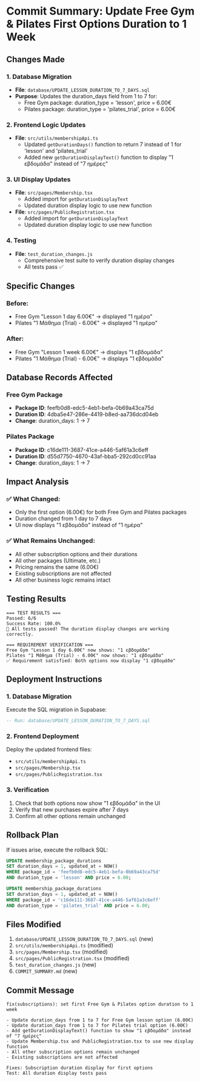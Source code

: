 # Commit Summary: Update Free Gym & Pilates First Options Duration to 1 Week

## Changes Made

### 1. Database Migration
- **File**: `database/UPDATE_LESSON_DURATION_TO_7_DAYS.sql`
- **Purpose**: Updates the duration_days field from 1 to 7 for:
  - Free Gym package: duration_type = 'lesson', price = 6.00€
  - Pilates package: duration_type = 'pilates_trial', price = 6.00€

### 2. Frontend Logic Updates
- **File**: `src/utils/membershipApi.ts`
  - Updated `getDurationDays()` function to return 7 instead of 1 for 'lesson' and 'pilates_trial'
  - Added new `getDurationDisplayText()` function to display "1 εβδομάδα" instead of "7 ημέρες"

### 3. UI Display Updates
- **File**: `src/pages/Membership.tsx`
  - Added import for `getDurationDisplayText`
  - Updated duration display logic to use new function
- **File**: `src/pages/PublicRegistration.tsx`
  - Added import for `getDurationDisplayText`
  - Updated duration display logic to use new function

### 4. Testing
- **File**: `test_duration_changes.js`
  - Comprehensive test suite to verify duration display changes
  - All tests pass ✅

## Specific Changes

### Before:
- Free Gym "Lesson 1 day 6.00€" → displayed "1 ημέρα"
- Pilates "1 Μάθημα (Trial) - 6.00€" → displayed "1 ημέρα"

### After:
- Free Gym "Lesson 1 week 6.00€" → displays "1 εβδομάδα"
- Pilates "1 Μάθημα (Trial) - 6.00€" → displays "1 εβδομάδα"

## Database Records Affected

### Free Gym Package
- **Package ID**: feefb0d8-edc5-4eb1-befa-0b69a43ca75d
- **Duration ID**: 4dba5e47-286e-4419-b8ed-aa736dcd04eb
- **Change**: duration_days: 1 → 7

### Pilates Package
- **Package ID**: c16de111-3687-41ce-a446-5af61a3c6eff
- **Duration ID**: d55d7750-4670-43af-bba5-292cd0cc91aa
- **Change**: duration_days: 1 → 7

## Impact Analysis

### ✅ What Changed:
- Only the first option (6.00€) for both Free Gym and Pilates packages
- Duration changed from 1 day to 7 days
- UI now displays "1 εβδομάδα" instead of "1 ημέρα"

### ✅ What Remains Unchanged:
- All other subscription options and their durations
- All other packages (Ultimate, etc.)
- Pricing remains the same (6.00€)
- Existing subscriptions are not affected
- All other business logic remains intact

## Testing Results

```
=== TEST RESULTS ===
Passed: 6/6
Success Rate: 100.0%
🎉 All tests passed! The duration display changes are working correctly.

=== REQUIREMENT VERIFICATION ===
Free Gym "Lesson 1 day 6.00€" now shows: "1 εβδομάδα"
Pilates "1 Μάθημα (Trial) - 6.00€" now shows: "1 εβδομάδα"
✅ Requirement satisfied: Both options now display "1 εβδομάδα"
```

## Deployment Instructions

### 1. Database Migration
Execute the SQL migration in Supabase:
```sql
-- Run: database/UPDATE_LESSON_DURATION_TO_7_DAYS.sql
```

### 2. Frontend Deployment
Deploy the updated frontend files:
- `src/utils/membershipApi.ts`
- `src/pages/Membership.tsx`
- `src/pages/PublicRegistration.tsx`

### 3. Verification
1. Check that both options now show "1 εβδομάδα" in the UI
2. Verify that new purchases expire after 7 days
3. Confirm all other options remain unchanged

## Rollback Plan

If issues arise, execute the rollback SQL:
```sql
UPDATE membership_package_durations 
SET duration_days = 1, updated_at = NOW()
WHERE package_id = 'feefb0d8-edc5-4eb1-befa-0b69a43ca75d'
AND duration_type = 'lesson' AND price = 6.00;

UPDATE membership_package_durations 
SET duration_days = 1, updated_at = NOW()
WHERE package_id = 'c16de111-3687-41ce-a446-5af61a3c6eff'
AND duration_type = 'pilates_trial' AND price = 6.00;
```

## Files Modified

1. `database/UPDATE_LESSON_DURATION_TO_7_DAYS.sql` (new)
2. `src/utils/membershipApi.ts` (modified)
3. `src/pages/Membership.tsx` (modified)
4. `src/pages/PublicRegistration.tsx` (modified)
5. `test_duration_changes.js` (new)
6. `COMMIT_SUMMARY.md` (new)

## Commit Message

```
fix(subscriptions): set first Free Gym & Pilates option duration to 1 week

- Update duration_days from 1 to 7 for Free Gym lesson option (6.00€)
- Update duration_days from 1 to 7 for Pilates trial option (6.00€)
- Add getDurationDisplayText() function to show "1 εβδομάδα" instead of "7 ημέρες"
- Update Membership.tsx and PublicRegistration.tsx to use new display function
- All other subscription options remain unchanged
- Existing subscriptions are not affected

Fixes: Subscription duration display for first options
Test: All duration display tests pass
```
